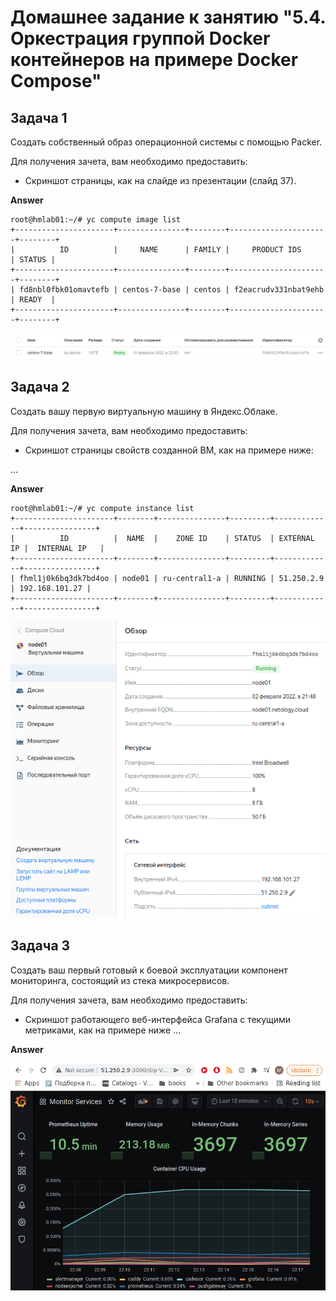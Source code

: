 # Домашнее задание к занятию "5.4. Оркестрация группой Docker контейнеров на примере Docker Compose"


## Задача 1

Создать собственный образ операционной системы с помощью Packer.

Для получения зачета, вам необходимо предоставить:
- Скриншот страницы, как на слайде из презентации (слайд 37).  

**Answer**

    root@hmlab01:~/# yc compute image list
    +----------------------+---------------+--------+----------------------+--------+
    |          ID          |     NAME      | FAMILY |     PRODUCT IDS      | STATUS |
    +----------------------+---------------+--------+----------------------+--------+
    | fd8nbl0fbk01omavtefb | centos-7-base | centos | f2eacrudv331nbat9ehb | READY  |
    +----------------------+---------------+--------+----------------------+--------+


  ![Packer image](assets/packer_image.png)

## Задача 2

Создать вашу первую виртуальную машину в Яндекс.Облаке.

Для получения зачета, вам необходимо предоставить:
- Скриншот страницы свойств созданной ВМ, как на примере ниже:

...

**Answer**

    root@hmlab01:~/# yc compute instance list
    +----------------------+--------+---------------+---------+-------------+----------------+
    |          ID          |  NAME  |    ZONE ID    | STATUS  | EXTERNAL IP |  INTERNAL IP   |
    +----------------------+--------+---------------+---------+-------------+----------------+
    | fhml1j0k6bq3dk7bd4oo | node01 | ru-central1-a | RUNNING | 51.250.2.9  | 192.168.101.27 |
    +----------------------+--------+---------------+---------+-------------+----------------+

  ![Packer image](assets/terraform_instance.png)

## Задача 3

Создать ваш первый готовый к боевой эксплуатации компонент мониторинга, состоящий из стека микросервисов.

Для получения зачета, вам необходимо предоставить:
- Скриншот работающего веб-интерфейса Grafana с текущими метриками, как на примере ниже
...

**Answer**

  ![Packer image](assets/grafana.png)
